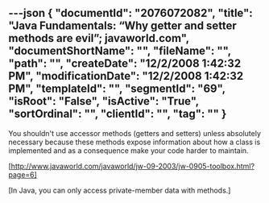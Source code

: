 ---json
{
  "documentId": "2076072082",
  "title": "Java Fundamentals: “Why getter and setter methods are evil”; javaworld.com",
  "documentShortName": "",
  "fileName": "",
  "path": "",
  "createDate": "12/2/2008 1:42:32 PM",
  "modificationDate": "12/2/2008 1:42:32 PM",
  "templateId": "",
  "segmentId": "69",
  "isRoot": "False",
  "isActive": "True",
  "sortOrdinal": "",
  "clientId": "",
  "tag": ""
}
---

You shouldn't use accessor methods (getters and setters) unless absolutely necessary because these methods expose information about how a class is implemented and as a consequence make your code harder to maintain.

[http://www.javaworld.com/javaworld/jw-09-2003/jw-0905-toolbox.html?page=6]

[In Java, you can only access private-member data with methods.]
